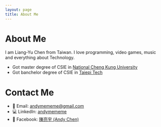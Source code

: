 ```yaml
---
layout: page
title: About Me
---
```


# About Me
I am Liang-Yu Chen from Taiwan. I love programming, video games, music and everything about Technology.
 * Got master degree of CSIE in [National Cheng Kung University](http://www.csie.ncku.edu.tw/ncku_csie/?lang=en)
 * Got banchelor degree of CSIE in [Taiepi Tech](https://csie.ntut.edu.tw/csie/English/about_csie.htm)

# Contact Me
 * :e-mail: Email: [andymememe@gmail.com](mailto:andymememe@gmail.com)
 * :computer: LinkedIn: [andymememe](https://www.linkedin.com/in/andymememe/)
 * :blue_book: Facebook: [陳亮宇 (Andy Chen)](https://www.facebook.com/cly729)
